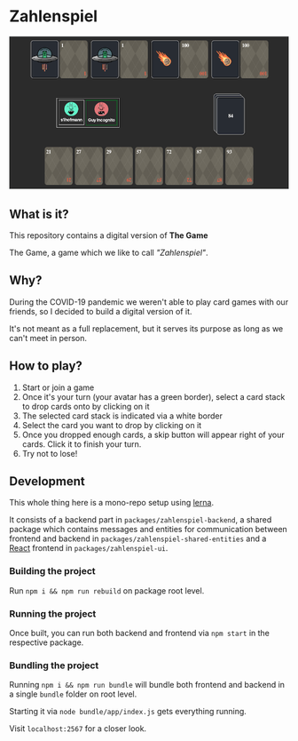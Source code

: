 # Zahlenspiel

![Preview image](.gfx/preview.png)

## What is it?

This repository contains a digital version of **The Game**

The Game, a game which we like to call *"Zahlenspiel"*.

## Why?

During the COVID-19 pandemic we weren't able to play card games with our friends, so I decided to build a digital version of it.

It's not meant as a full replacement, but it serves its purpose as long as we can't meet in person.

## How to play?

1. Start or join a game
2. Once it's your turn (your avatar has a green border), select a card stack to drop cards onto by clicking on it
3. The selected card stack is indicated via a white border
4. Select the card you want to drop by clicking on it
5. Once you dropped enough cards, a skip button will appear right of your cards. Click it to finish your turn.
6. Try not to lose!

## Development

This whole thing here is a mono-repo setup using [lerna](https://lerna.js.org/).

It consists of a backend part in `packages/zahlenspiel-backend`,
a shared package which contains messages and entities for communication 
between frontend and backend in `packages/zahlenspiel-shared-entities` 
and a [React](https://reactjs.org/) frontend in `packages/zahlenspiel-ui`.

### Building the project

Run `npm i && npm run rebuild` on package root level.

### Running the project

Once built, you can run both backend and frontend via `npm start` in the respective package.

### Bundling the project

Running `npm i && npm run bundle` will bundle both frontend and backend in a single `bundle` folder on root level.

Starting it via `node bundle/app/index.js` gets everything running.

Visit `localhost:2567` for a closer look.